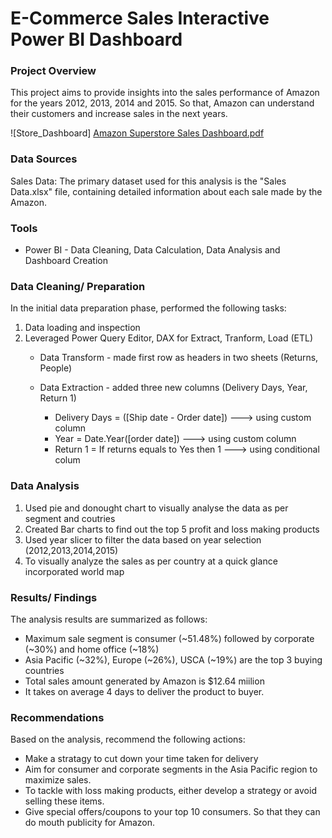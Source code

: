 # E-Commerce Sales Interactive Power BI Dashboard

### Project Overview
This project aims to provide insights into the sales performance of Amazon for the years 2012, 2013, 2014 and 2015. So that, Amazon can understand their customers and increase sales in the next years. 




![Store_Dashboard] 
[Amazon  Superstore Sales Dashboard.pdf](https://github.com/user-attachments/files/16915214/Amazon.Superstore.Sales.Dashboard.pdf)

### Data Sources
Sales Data: The primary dataset used for this analysis is the "Sales Data.xlsx" file, containing detailed information about each sale made by the Amazon.
### Tools
- Power BI - Data Cleaning, Data Calculation, Data Analysis and Dashboard Creation
  
### Data Cleaning/ Preparation
In the initial data preparation phase, performed the following tasks:
1. Data loading and inspection
2. Leveraged Power Query Editor, DAX for Extract, Tranform, Load (ETL)
   - Data Transform - made first row as headers in two sheets (Returns, People)
   - Data Extraction - added three new columns (Delivery Days, Year, Return 1)
  
     - Delivery Days = ([Ship date - Order date]) ---> using custom column
     - Year = Date.Year([order date]) ---> using custom column
     -  Return 1 = If returns equals to Yes then 1 ---> using conditional colum
       
   


### Data Analysis
1. Used pie and donought chart to  visually analyse the data as per segment and coutries
2. Created Bar charts to find out the top 5 profit and loss making products
3. Used year slicer to filter the data based on year selection (2012,2013,2014,2015)
4. To visually analyze the sales as per country at a quick glance incorporated world map

### Results/ Findings

The analysis results are summarized as follows:
- Maximum sale segment is consumer (~51.48%) followed by corporate (~30%) and home office (~18%)
- Asia Pacific (~32%), Europe (~26%), USCA (~19%) are the top 3 buying countries
- Total sales amount generated by Amazon is $12.64 miilion
- It takes on average 4 days to deliver the product to buyer.

### Recommendations
Based on the analysis, recommend the following actions:
  -  Make a stratagy to cut down your time taken for delivery
  -  Aim for consumer and corporate segments in the Asia Pacific region to maximize sales.
  - To tackle with loss making products, either develop a strategy or avoid selling these items.
  - Give special offers/coupons to your top 10 consumers. So that they can do mouth publicity for Amazon.

    
